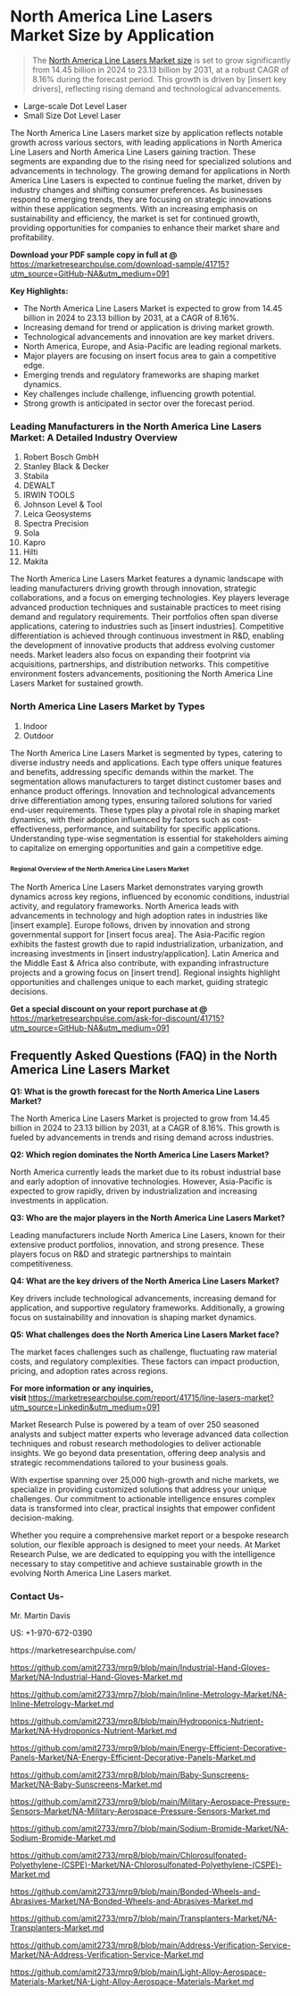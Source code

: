 <h1>North America Line Lasers Market&nbsp;Size by Application</h1><blockquote><p>The <a href="https://marketresearchpulse.com/download-sample/41715?utm_source=GitHub-NA&amp;utm_medium=091">North America Line Lasers Market size</a> is set to grow significantly from 14.45 billion in 2024 to 23.13 billion by 2031, at a robust CAGR of 8.16% during the forecast period. This growth is driven by [insert key drivers], reflecting rising demand and technological advancements.</p></blockquote><ul><li>Large-scale Dot Level Laser <li> Small Size Dot Level Laser</li></ul><p>The North America Line Lasers market size by application reflects notable growth across various sectors, with leading applications in North America Line Lasers and North America Line Lasers gaining traction. These segments are expanding due to the rising need for specialized solutions and advancements in technology. The growing demand for applications in North America Line Lasers is expected to continue fueling the market, driven by industry changes and shifting consumer preferences. As businesses respond to emerging trends, they are focusing on strategic innovations within these application segments. With an increasing emphasis on sustainability and efficiency, the market is set for continued growth, providing opportunities for companies to enhance their market share and profitability.</p><p><strong>Download your PDF sample copy in full at @ </strong><a href="https://marketresearchpulse.com/download-sample/41715?utm_source=GitHub-NA&amp;utm_medium=091">https://marketresearchpulse.com/download-sample/41715?utm_source=GitHub-NA&amp;utm_medium=091</a></p><p><strong>Key Highlights: </strong></p><ul><li>The North America Line Lasers Market is expected to grow from 14.45 billion in 2024 to 23.13 billion by 2031, at a CAGR of 8.16%.</li><li>Increasing demand for trend or application is driving market growth.</li><li>Technological advancements and innovation are key market drivers.</li><li>North America, Europe, and Asia-Pacific are leading regional markets.</li><li>Major players are focusing on insert focus area to gain a competitive edge.</li><li>Emerging trends and regulatory frameworks are shaping market dynamics.</li><li>Key challenges include challenge, influencing growth potential.</li><li>Strong growth is anticipated in sector over the forecast period.</li></ul><h3>Leading Manufacturers in the North America Line Lasers Market: A Detailed Industry Overview</h3><ol><li>Robert Bosch GmbH</li><li>Stanley Black & Decker</li><li>Stabila</li><li>DEWALT</li><li>IRWIN TOOLS</li><li>Johnson Level & Tool</li><li>Leica Geosystems</li><li>Spectra Precision</li><li>Sola</li><li>Kapro</li><li>Hilti</li><li>Makita</li></ol><div class="flex max-w-full flex-col flex-grow"><div class="min-h-8 text-message flex w-full flex-col items-end gap-2 whitespace-normal break-words [.text-message+&amp;]:mt-5" dir="auto" data-message-author-role="assistant" data-message-id="fd8432e4-4910-450d-b182-61b7bfb0a01f" data-message-model-slug="gpt-4o"><div class="flex w-full flex-col gap-1 empty:hidden first:pt-[3px]"><div class="markdown prose w-full break-words dark:prose-invert light"><p>The North America Line Lasers Market features a dynamic landscape with leading manufacturers driving growth through innovation, strategic collaborations, and a focus on emerging technologies. Key players leverage advanced production techniques and sustainable practices to meet rising demand and regulatory requirements. Their portfolios often span diverse applications, catering to industries such as [insert industries]. Competitive differentiation is achieved through continuous investment in R&amp;D, enabling the development of innovative products that address evolving customer needs. Market leaders also focus on expanding their footprint via acquisitions, partnerships, and distribution networks. This competitive environment fosters advancements, positioning the North America Line Lasers Market for sustained growth.</p></div></div></div></div><h3>North America Line Lasers Market by Types</h3><ol><li>Indoor <li> Outdoor</li></ol><div class="flex max-w-full flex-col flex-grow"><div class="min-h-8 text-message flex w-full flex-col items-end gap-2 whitespace-normal break-words [.text-message+&amp;]:mt-5" dir="auto" data-message-author-role="assistant" data-message-id="084470be-0bb7-4664-bddf-5156b4f41249" data-message-model-slug="gpt-4o-mini"><div class="flex w-full flex-col gap-1 empty:hidden first:pt-[3px]"><div class="markdown prose w-full break-words dark:prose-invert light"><p>The North America Line Lasers Market is segmented by types, catering to diverse industry needs and applications. Each type offers unique features and benefits, addressing specific demands within the market. The segmentation allows manufacturers to target distinct customer bases and enhance product offerings. Innovation and technological advancements drive differentiation among types, ensuring tailored solutions for varied end-user requirements. These types play a pivotal role in shaping market dynamics, with their adoption influenced by factors such as cost-effectiveness, performance, and suitability for specific applications. Understanding type-wise segmentation is essential for stakeholders aiming to capitalize on emerging opportunities and gain a competitive edge.</p></div></div></div></div><h3><span style="font-size: 11px;">Regional Overview of the North America Line Lasers Market</span></h3><div class="flex max-w-full flex-col flex-grow"><div class="min-h-8 text-message flex w-full flex-col items-end gap-2 whitespace-normal break-words [.text-message+&amp;]:mt-5" dir="auto" data-message-author-role="assistant" data-message-id="e9038762-ce64-4e30-91c9-9bd413514231" data-message-model-slug="gpt-4o-mini"><div class="flex w-full flex-col gap-1 empty:hidden first:pt-[3px]"><div class="markdown prose w-full break-words dark:prose-invert light"><p>The North America Line Lasers Market demonstrates varying growth dynamics across key regions, influenced by economic conditions, industrial activity, and regulatory frameworks. North America leads with advancements in technology and high adoption rates in industries like [insert example]. Europe follows, driven by innovation and strong governmental support for [insert focus area]. The Asia-Pacific region exhibits the fastest growth due to rapid industrialization, urbanization, and increasing investments in [insert industry/application]. Latin America and the Middle East &amp; Africa also contribute, with expanding infrastructure projects and a growing focus on [insert trend]. Regional insights highlight opportunities and challenges unique to each market, guiding strategic decisions.</p></div></div></div></div><p><strong>Get a special discount on your report purchase at @ </strong><a href="https://marketresearchpulse.com/ask-for-discount/41715?utm_source=GitHub-NA&amp;utm_medium=091">https://marketresearchpulse.com/ask-for-discount/41715?utm_source=GitHub-NA&amp;utm_medium=091</a></p><h2>Frequently Asked Questions (FAQ) in the North America Line Lasers Market</h2><p><strong>Q1: What is the growth forecast for the North America Line Lasers Market?</strong></p><p>The North America Line Lasers Market is projected to grow from 14.45 billion in 2024 to 23.13 billion by 2031, at a CAGR of 8.16%. This growth is fueled by advancements in trends and rising demand across industries.</p><p><strong>Q2: Which region dominates the North America Line Lasers Market?</strong></p><p>North America currently leads the market due to its robust industrial base and early adoption of innovative technologies. However, Asia-Pacific is expected to grow rapidly, driven by industrialization and increasing investments in application.</p><p><strong>Q3: Who are the major players in the North America Line Lasers Market?</strong></p><p>Leading manufacturers include North America Line Lasers, known for their extensive product portfolios, innovation, and strong presence. These players focus on R&amp;D and strategic partnerships to maintain competitiveness.</p><p><strong>Q4: What are the key drivers of the North America Line Lasers Market?</strong></p><p>Key drivers include technological advancements, increasing demand for application, and supportive regulatory frameworks. Additionally, a growing focus on sustainability and innovation is shaping market dynamics.</p><p><strong>Q5: What challenges does the North America Line Lasers Market face?</strong></p><p>The market faces challenges such as challenge, fluctuating raw material costs, and regulatory complexities. These factors can impact production, pricing, and adoption rates across regions.</p><p><strong>For more information or any inquiries, visit&nbsp;</strong><a href="https://marketresearchpulse.com/report/41715/line-lasers-market?utm_source=Linkedin&utm_medium=091">https://marketresearchpulse.com/report/41715/line-lasers-market?utm_source=Linkedin&utm_medium=091</a></p><p>Market Research Pulse is powered by a team of over 250 seasoned analysts and subject matter experts who leverage advanced data collection techniques and robust research methodologies to deliver actionable insights. We go beyond data presentation, offering deep analysis and strategic recommendations tailored to your business goals.</p><p>With expertise spanning over 25,000 high-growth and niche markets, we specialize in providing customized solutions that address your unique challenges. Our commitment to actionable intelligence ensures complex data is transformed into clear, practical insights that empower confident decision-making.</p><p>Whether you require a comprehensive market report or a bespoke research solution, our flexible approach is designed to meet your needs. At Market Research Pulse, we are dedicated to equipping you with the intelligence necessary to stay competitive and achieve sustainable growth in the evolving North America Line Lasers market.</p><h3><strong>Contact Us-</strong></h3><p>Mr. Martin Davis</p><p>US: +1-970-672-0390</p><p>https://marketresearchpulse.com/</p><p><a href="https://github.com/amit2733/mrp9/blob/main/Industrial-Hand-Gloves-Market/NA-Industrial-Hand-Gloves-Market.md">https://github.com/amit2733/mrp9/blob/main/Industrial-Hand-Gloves-Market/NA-Industrial-Hand-Gloves-Market.md</a></p><p><a href="https://github.com/amit2733/mrp7/blob/main/Inline-Metrology-Market/NA-Inline-Metrology-Market.md">https://github.com/amit2733/mrp7/blob/main/Inline-Metrology-Market/NA-Inline-Metrology-Market.md</a></p><p><a href="https://github.com/amit2733/mrp8/blob/main/Hydroponics-Nutrient-Market/NA-Hydroponics-Nutrient-Market.md">https://github.com/amit2733/mrp8/blob/main/Hydroponics-Nutrient-Market/NA-Hydroponics-Nutrient-Market.md</a></p><p><a href="https://github.com/amit2733/mrp9/blob/main/Energy-Efficient-Decorative-Panels-Market/NA-Energy-Efficient-Decorative-Panels-Market.md">https://github.com/amit2733/mrp9/blob/main/Energy-Efficient-Decorative-Panels-Market/NA-Energy-Efficient-Decorative-Panels-Market.md</a></p><p><a href="https://github.com/amit2733/mrp8/blob/main/Baby-Sunscreens-Market/NA-Baby-Sunscreens-Market.md">https://github.com/amit2733/mrp8/blob/main/Baby-Sunscreens-Market/NA-Baby-Sunscreens-Market.md</a></p><p><a href="https://github.com/amit2733/mrp9/blob/main/Military-Aerospace-Pressure-Sensors-Market/NA-Military-Aerospace-Pressure-Sensors-Market.md">https://github.com/amit2733/mrp9/blob/main/Military-Aerospace-Pressure-Sensors-Market/NA-Military-Aerospace-Pressure-Sensors-Market.md</a></p><p><a href="https://github.com/amit2733/mrp7/blob/main/Sodium-Bromide-Market/NA-Sodium-Bromide-Market.md">https://github.com/amit2733/mrp7/blob/main/Sodium-Bromide-Market/NA-Sodium-Bromide-Market.md</a></p><p><a href="https://github.com/amit2733/mrp8/blob/main/Chlorosulfonated-Polyethylene-(CSPE)-Market/NA-Chlorosulfonated-Polyethylene-(CSPE)-Market.md">https://github.com/amit2733/mrp8/blob/main/Chlorosulfonated-Polyethylene-(CSPE)-Market/NA-Chlorosulfonated-Polyethylene-(CSPE)-Market.md</a></p><p><a href="https://github.com/amit2733/mrp9/blob/main/Bonded-Wheels-and-Abrasives-Market/NA-Bonded-Wheels-and-Abrasives-Market.md">https://github.com/amit2733/mrp9/blob/main/Bonded-Wheels-and-Abrasives-Market/NA-Bonded-Wheels-and-Abrasives-Market.md</a></p><p><a href="https://github.com/amit2733/mrp7/blob/main/Transplanters-Market/NA-Transplanters-Market.md">https://github.com/amit2733/mrp7/blob/main/Transplanters-Market/NA-Transplanters-Market.md</a></p><p><a href="https://github.com/amit2733/mrp8/blob/main/Address-Verification-Service-Market/NA-Address-Verification-Service-Market.md">https://github.com/amit2733/mrp8/blob/main/Address-Verification-Service-Market/NA-Address-Verification-Service-Market.md</a></p><p><a href="https://github.com/amit2733/mrp9/blob/main/Light-Alloy-Aerospace-Materials-Market/NA-Light-Alloy-Aerospace-Materials-Market.md">https://github.com/amit2733/mrp9/blob/main/Light-Alloy-Aerospace-Materials-Market/NA-Light-Alloy-Aerospace-Materials-Market.md</a></p>
